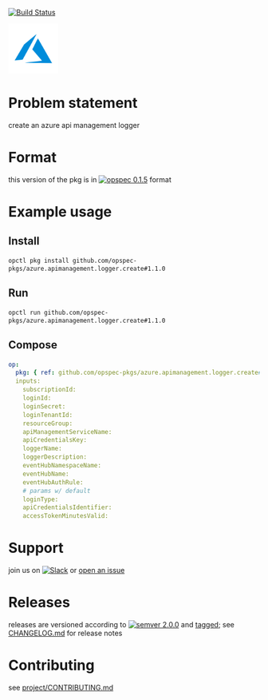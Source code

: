 [![Build Status](https://travis-ci.org/opspec-pkgs/azure.apimanagement.logger.create.svg?branch=master)](https://travis-ci.org/opspec-pkgs/azure.apimanagement.logger.create)

<img src="icon.svg" alt="icon" height="100px">

# Problem statement

create an azure api management logger

# Format

this version of the pkg is in [![opspec 0.1.5](https://img.shields.io/badge/opspec-0.1.5-brightgreen.svg?colorA=6b6b6b&colorB=fc16be)](https://opspec.io/0.1.5/packages.html) format

# Example usage

## Install

```shell
opctl pkg install github.com/opspec-pkgs/azure.apimanagement.logger.create#1.1.0
```

## Run

```
opctl run github.com/opspec-pkgs/azure.apimanagement.logger.create#1.1.0
```

## Compose

```yaml
op:
  pkg: { ref: github.com/opspec-pkgs/azure.apimanagement.logger.create#1.1.0 }
  inputs:
    subscriptionId:
    loginId:
    loginSecret:
    loginTenantId:
    resourceGroup:
    apiManagementServiceName:
    apiCredentialsKey:
    loggerName:
    loggerDescription:
    eventHubNamespaceName:
    eventHubName:
    eventHubAuthRule:
    # params w/ default
    loginType:
    apiCredentialsIdentifier:
    accessTokenMinutesValid:
```

# Support

join us on
[![Slack](https://opspec-slackin.herokuapp.com/badge.svg)](https://opspec-slackin.herokuapp.com/)
or
[open an issue](https://github.com/opspec-pkgs/azure.apimanagement.logger.create/issues)

# Releases

releases are versioned according to
[![semver 2.0.0](https://img.shields.io/badge/semver-2.0.0-brightgreen.svg)](http://semver.org/spec/v2.0.0.html)
and [tagged](https://git-scm.com/book/en/v2/Git-Basics-Tagging); see
[CHANGELOG.md](CHANGELOG.md) for release notes

# Contributing

see
[project/CONTRIBUTING.md](https://github.com/opspec-pkgs/project/blob/master/CONTRIBUTING.md)
